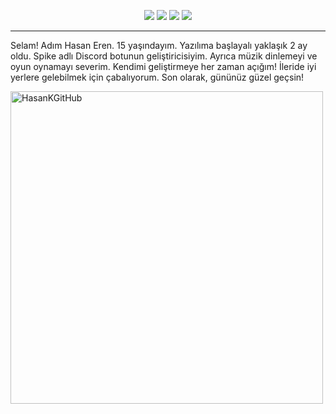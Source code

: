 <p align="center">
 <a href="https://discord.com/users/841610694281658378" target"_blank"><img src="https://img.shields.io/badge/Discord%20-7289DA.svg?&style=for-the-badge&logo=discord&logoColor=white"></a>
  <a href="https://www.github.com/HasanKGitHub" target"_blank"><img src="https://img.shields.io/badge/GitHub%20-191717.svg?&style=for-the-badge&logo=github&logoColor=white"></a>
   <a href="https://www.instagram.com/hasank.js" target"_blank"><img src="https://img.shields.io/badge/INSTAGRAM%20-DC3175.svg?&style=for-the-badge&logo=instagram&logoColor=white"></a>
     <a href="https://twitter.com/thekifness" target"_blank"><img src="https://img.shields.io/badge/Twitter-1DA1F2?style=for-the-badge&logo=twitter&logoColor=white"></a>

<hr>
<p>Selam! Adım Hasan Eren. 15 yaşındayım. Yazılıma başlayalı yaklaşık 2 ay oldu. Spike adlı Discord botunun geliştiricisiyim. Ayrıca müzik dinlemeyi ve oyun oynamayı severim.
 Kendimi geliştirmeye her zaman açığım! İleride iyi yerlere gelebilmek için çabalıyorum. Son olarak, gününüz güzel geçsin!
 </p>
 <img align="center" width=500 src="https://github-readme-stats.vercel.app/api/top-langs/?username=HasanKGitHub&count_private=true&theme=radical" alt="HasanKGitHub" />
